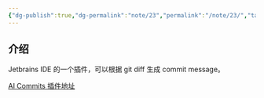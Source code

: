 ```yaml
---
{"dg-publish":true,"dg-permalink":"note/23","permalink":"/note/23/","tags":["Jetbrains","AICommits"],"created":"2024-07-21 13:23:00","updated":"2024-07-21 13:26:51"}
---
```


## 介绍

Jetbrains IDE 的一个插件，可以根据 git diff 生成 commit message。

[AI Commits 插件地址](https://plugins.jetbrains.com/plugin/21335-ai-commits)